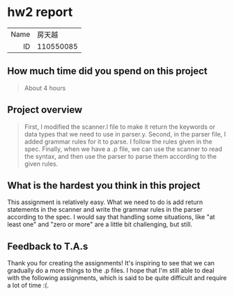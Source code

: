 # hw2 report

|||
|-:|:-|
|Name|房天越|
|ID|110550085|

## How much time did you spend on this project

> About 4 hours

## Project overview

> First, I modified the scanner.l file to make it return the keywords or data types that we need to use in parser.y.
Second, in the parser file, I added grammar rules for it to parse. I follow the rules given in the spec.
Finally, when we have a .p file, we can use the scanner to read the syntax, and then use the parser to parse them according to the given rules.

## What is the hardest you think in this project

This assignment is relatively easy. What we need to do is add return statements in the scanner and write the grammar rules in the parser according to the spec.
I would say that handling some situations, like "at least one" and "zero or more" are a little bit challenging, but still.

## Feedback to T.A.s

Thank you for creating the assignments! It's inspiring to see that we can gradually do a more things to the .p files.
I hope that I'm still able to deal with the following assignments, which is said to be quite difficult and require a lot of time :(.

